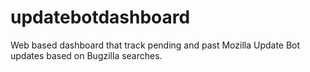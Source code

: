 # updatebotdashboard
Web based dashboard that track pending and past Mozilla Update Bot updates based on Bugzilla searches.
